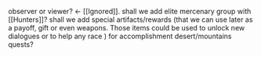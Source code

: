 observer or viewer? <- [[Ignored]].
shall we add elite mercenary group with [[Hunters]]?
shall we add special artifacts/rewards (that we can use later as a payoff, gift or even weapons. Those items could be used to unlock new dialogues or to help any race ) for accomplishment desert/mountains quests?
